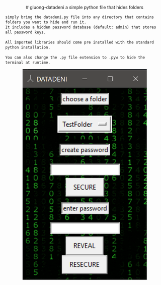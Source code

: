 

<p align="center">
  # gluong-datadeni
    a simple python file that hides folders

    simply bring the datadeni.py file into any directory that contains folders you want to hide and run it. 
    It includes a hidden password database (default: admin) that stores all password keys.

    All imported libraries should come pre installed with the standard python installation.
  
    You can also change the .py file extension to .pyw to hide the terminal at runtime.
  </p>
  <p align='center'>
  <img src="https://github.com/smarttarded/gluong-datadeni/blob/main/scrnshot.png" />
</p>
